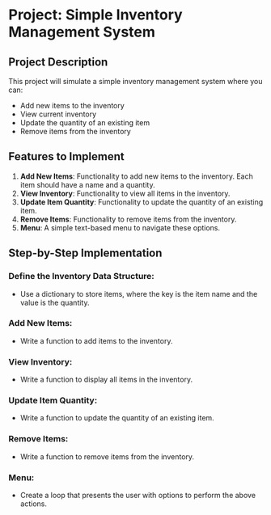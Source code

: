# Project: Simple Inventory Management System

## Project Description
This project will simulate a simple inventory management system where you can:
- Add new items to the inventory
- View current inventory
- Update the quantity of an existing item
- Remove items from the inventory

## Features to Implement
1. **Add New Items**: Functionality to add new items to the inventory. Each item should have a name and a quantity.
2. **View Inventory**: Functionality to view all items in the inventory.
3. **Update Item Quantity**: Functionality to update the quantity of an existing item.
4. **Remove Items**: Functionality to remove items from the inventory.
5. **Menu**: A simple text-based menu to navigate these options.

## Step-by-Step Implementation

### Define the Inventory Data Structure:
- Use a dictionary to store items, where the key is the item name and the value is the quantity.

### Add New Items:
- Write a function to add items to the inventory.

### View Inventory:
- Write a function to display all items in the inventory.

### Update Item Quantity:
- Write a function to update the quantity of an existing item.

### Remove Items:
- Write a function to remove items from the inventory.

### Menu:
- Create a loop that presents the user with options to perform the above actions.
